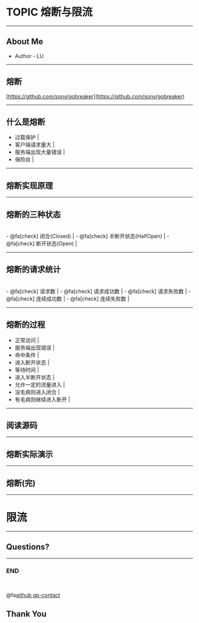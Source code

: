 # TOPIC 熔断与限流

---

## About Me

-   Author - LU

---

## 熔断

[https://github.com/sony/gobreaker](https://github.com/sony/gobreaker)

---

## 什么是熔断

-   过载保护 |
-   客户端请求量大 |
-   服务端出现大量错误 |
-   保险丝 |

---

## 熔断实现原理

---

## 熔断的三种状态

<br/>
-   @fa[check] 闭合(Closed) |
-   @fa[check] 半断开状态(HalfOpen) |
-   @fa[check] 断开状态(Open) |

---

## 熔断的请求统计

<br/>
-   @fa[check] 请求数 |
-   @fa[check] 请求成功数 |
-   @fa[check] 请求失败数 |
-   @fa[check] 连续成功数 |
-   @fa[check] 连续失败数 |

---

## 熔断的过程

-   正常访问 |
-   服务端出现错误 |
-   命中条件 |
-   进入断开状态 |
-   等待时间 |
-   进入半断开状态 |
-   允许一定的流量进入 |
-   没毛病则进入闭合 |
-   有毛病则继续进入断开 |

---

## 阅读源码

---

## 熔断实际演示

---

## 熔断(完)

---

# 限流

---

## Questions?

---

### END

<br>

@fa[github gp-contact](JREAMLU)

## Thank You
